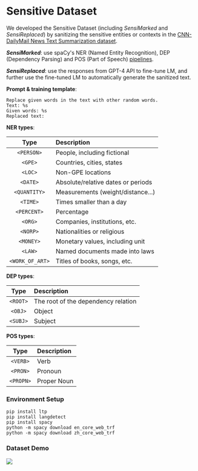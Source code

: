 # Sensitive Dataset
We developed the Sensitive Dataset (including *SensiMarked* and *SensiReplaced*) by sanitizing the sensitive entities or contexts in the [CNN-DailyMail News Text Summarization dataset](https://www.kaggle.com/datasets/gowrishankarp/newspaper-text-summarization-cnn-dailymail).

***SensiMarked***: use spaCy's NER (Named Entity Recognition), DEP (Dependency Parsing) and POS (Part of Speech) [pipelines](https://spacy.io/usage/linguistic-features).

***SensiReplaced***: use the responses from GPT-4 API to fine-tune LM, and further use the fine-tuned LM to automatically generate the sanitized text.

**Prompt & training template**:
```text
Replace given words in the text with other random words.
Text: %s
Given words: %s
Replaced text:
```

**NER types**:

|      Type       | Description                                          |
|:---------------:|:-----------------------------------------------------|
|   `<PERSON>`    | People, including fictional                          |
|     `<GPE>`     | Countries, cities, states                            |
|     `<LOC>`     | Non-GPE locations                                    |
|    `<DATE>`     | Absolute/relative dates or periods                   |
|  `<QUANTITY>`   | Measurements (weight/distance...)                    |
|    `<TIME>`     | Times smaller than a day                             |
|   `<PERCENT>`   | Percentage                                           |
|     `<ORG>`     | Companies, institutions, etc.                        |
|    `<NORP>`     | Nationalities or religious                           |
|    `<MONEY>`    | Monetary values, including unit                      |
|     `<LAW>`     | Named documents made into laws                       |
| `<WORK_OF_ART>` | Titles of books, songs, etc.                         |

**DEP types**: 

|      Type        | Description                                          |
|:----------------:|:-----------------------------------------------------|
|     `<ROOT>`     | The root of the dependency relation                  |
|      `<OBJ>`     | Object                                               |
|     `<SUBJ>`     | Subject                                              |

**POS types**: 

|      Type        | Description                                          |
|:----------------:|:-----------------------------------------------------|
|     `<VERB>`     | Verb                                                 |
|     `<PRON>`     | Pronoun                                              |
|     `<PROPN>`    | Proper Noun                                          |


### Environment Setup

```shell
pip install ltp
pip install langdetect
pip install spacy
python -m spacy download en_core_web_trf
python -m spacy download zh_core_web_trf
```

### Dataset Demo
<p><img src="../../../doc/img/SensiData.png"></p>